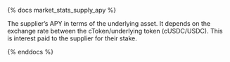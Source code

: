 {% docs market_stats_supply_apy %}

The supplier’s APY in terms of the underlying asset. It depends on the exchange rate between the cToken/underlying token (cUSDC/USDC). This is interest paid to the supplier for their stake.

{% enddocs %}
